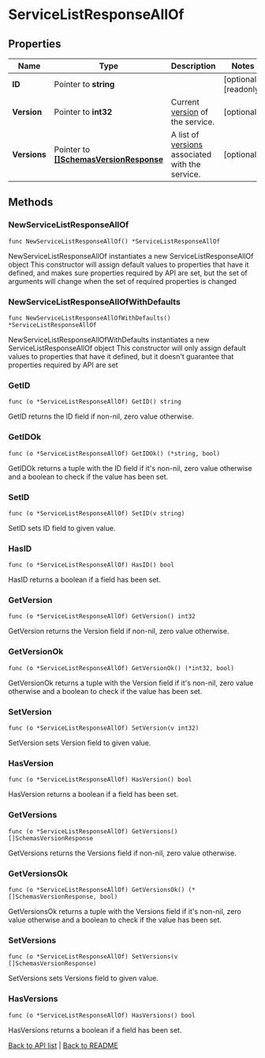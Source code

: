 # ServiceListResponseAllOf

## Properties

Name | Type | Description | Notes
------------ | ------------- | ------------- | -------------
**ID** | Pointer to **string** |  | [optional] [readonly] 
**Version** | Pointer to **int32** | Current [version](https://www.fastly.com/documentation/reference/api/services/version/) of the service. | [optional] 
**Versions** | Pointer to [**[]SchemasVersionResponse**](SchemasVersionResponse.md) | A list of [versions](https://www.fastly.com/documentation/reference/api/services/version/) associated with the service. | [optional] 

## Methods

### NewServiceListResponseAllOf

`func NewServiceListResponseAllOf() *ServiceListResponseAllOf`

NewServiceListResponseAllOf instantiates a new ServiceListResponseAllOf object
This constructor will assign default values to properties that have it defined,
and makes sure properties required by API are set, but the set of arguments
will change when the set of required properties is changed

### NewServiceListResponseAllOfWithDefaults

`func NewServiceListResponseAllOfWithDefaults() *ServiceListResponseAllOf`

NewServiceListResponseAllOfWithDefaults instantiates a new ServiceListResponseAllOf object
This constructor will only assign default values to properties that have it defined,
but it doesn't guarantee that properties required by API are set

### GetID

`func (o *ServiceListResponseAllOf) GetID() string`

GetID returns the ID field if non-nil, zero value otherwise.

### GetIDOk

`func (o *ServiceListResponseAllOf) GetIDOk() (*string, bool)`

GetIDOk returns a tuple with the ID field if it's non-nil, zero value otherwise
and a boolean to check if the value has been set.

### SetID

`func (o *ServiceListResponseAllOf) SetID(v string)`

SetID sets ID field to given value.

### HasID

`func (o *ServiceListResponseAllOf) HasID() bool`

HasID returns a boolean if a field has been set.

### GetVersion

`func (o *ServiceListResponseAllOf) GetVersion() int32`

GetVersion returns the Version field if non-nil, zero value otherwise.

### GetVersionOk

`func (o *ServiceListResponseAllOf) GetVersionOk() (*int32, bool)`

GetVersionOk returns a tuple with the Version field if it's non-nil, zero value otherwise
and a boolean to check if the value has been set.

### SetVersion

`func (o *ServiceListResponseAllOf) SetVersion(v int32)`

SetVersion sets Version field to given value.

### HasVersion

`func (o *ServiceListResponseAllOf) HasVersion() bool`

HasVersion returns a boolean if a field has been set.

### GetVersions

`func (o *ServiceListResponseAllOf) GetVersions() []SchemasVersionResponse`

GetVersions returns the Versions field if non-nil, zero value otherwise.

### GetVersionsOk

`func (o *ServiceListResponseAllOf) GetVersionsOk() (*[]SchemasVersionResponse, bool)`

GetVersionsOk returns a tuple with the Versions field if it's non-nil, zero value otherwise
and a boolean to check if the value has been set.

### SetVersions

`func (o *ServiceListResponseAllOf) SetVersions(v []SchemasVersionResponse)`

SetVersions sets Versions field to given value.

### HasVersions

`func (o *ServiceListResponseAllOf) HasVersions() bool`

HasVersions returns a boolean if a field has been set.


[Back to API list](../README.md#documentation-for-api-endpoints) | [Back to README](../README.md)
